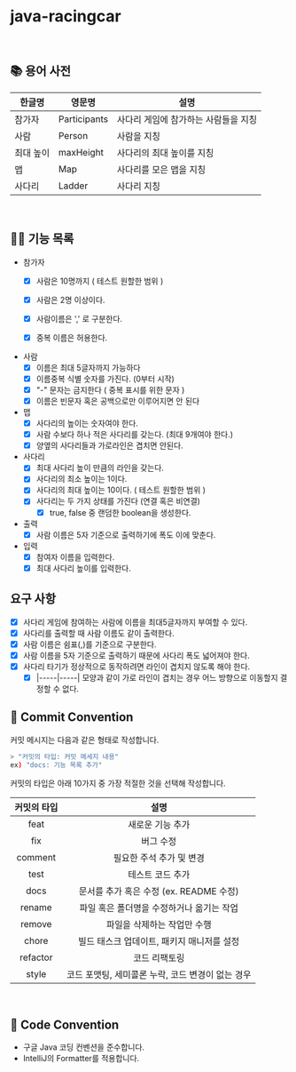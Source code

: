 # java-racingcar

<br>

## 📚 용어 사전

| 한글명   | 영문명          | 설명                   |
|-------|--------------|----------------------|
| 참가자   | Participants | 사다리 게임에 참가하는 사람들을 지칭 |
| 사람    | Person       | 사람을 지칭               |
| 최대 높이 | maxHeight    | 사다리의 최대 높이를 지칭       |
| 맵     | Map          | 사다리를 모은 맵을 지칭        |
| 사다리   | Ladder       | 사다리 지칭                |

<br>

## 👨‍🍳 기능 목록

- 참가자
    - [x] 사람은 10명까지 ( 테스트 원할한 범위 )
    - [x] 사람은 2명 이상이다.
    - [x] 사람이름은 ',' 로 구분한다.
    - [x] 중복 이름은 허용한다.


- 사람
    - [x] 이름은 최대 5글자까지 가능하다
    - [x] 이름중복 식별 숫자를 가진다. (0부터 시작)
    - [x] "-" 문자는 금지한다 ( 중복 표시를 위한 문자 )
    - [x] 이름은 빈문자 혹은 공백으로만 이루어지면 안 된다

- 맵
    - [x] 사다리의 높이는 숫자여야 한다.
    - [x] 사람 수보다 하나 적은 사다리를 갖는다. (최대 9개여야 한다.)
    - [x] 양옆의 사다리들과 가로라인은 겹치면 안된다.

- 사다리
    - [x] 최대 사다리 높이 만큼의 라인을 갖는다.
    - [x] 사다리의 최소 높이는 1이다.
    - [x] 사다리의 최대 높이는 10이다. ( 테스트 원할한 범위 )
    - [x] 사다리는 두 가지 상태를 가진다 (연결 혹은 비연결)
        - [x] true, false 중 랜덤한 boolean을 생성한다.

- 출력
    - [x] 사람 이름은 5자 기준으로 출력하기에 폭도 이에 맞춘다.

- 입력
    - [x] 참여자 이름을 입력한다.
    - [x] 최대 사다리 높이를 입력한다.

## 요구 사항

- [x] 사다리 게임에 참여하는 사람에 이름을 최대5글자까지 부여할 수 있다.
- [x] 사다리를 출력할 때 사람 이름도 같이 출력한다.
- [x] 사람 이름은 쉼표(,)를 기준으로 구분한다.
- [x] 사람 이름을 5자 기준으로 출력하기 때문에 사다리 폭도 넓어져야 한다.
- [x] 사다리 타기가 정상적으로 동작하려면 라인이 겹치지 않도록 해야 한다.
    - [x] |-----|-----| 모양과 같이 가로 라인이 겹치는 경우 어느 방향으로 이동할지 결정할 수 없다.
      <br>

## 📌 Commit Convention

커밋 메시지는 다음과 같은 형태로 작성합니다.

```Bash
> "커밋의 타입: 커밋 메세지 내용"
ex) "docs: 기능 목록 추가"
```

커밋의 타입은 아래 10가지 중 가장 적절한 것을 선택해 작성합니다.

| 커밋의 타입 |                       설명                        |
| :---------: | :-----------------------------------------------: |
|    feat     |                 새로운 기능 추가                  |
|     fix     |                     버그 수정                     |
|   comment   |             필요한 주석 추가 및 변경              |
|    test     |                 테스트 코드 추가                  |
|    docs     |      문서를 추가 혹은 수정 (ex. README 수정)      |
|   rename    |     파일 혹은 폴더명을 수정하거나 옮기는 작업     |
|   remove    |            파일을 삭제하는 작업만 수행            |
|    chore    |    빌드 태스크 업데이트, 패키지 매니저를 설정     |
|  refactor   |                   코드 리팩토링                   |
|    style    | 코드 포맷팅, 세미콜론 누락, 코드 변경이 없는 경우 |

<br>

## 📌 Code Convention

- 구글 Java 코딩 컨벤션을 준수합니다.
- IntelliJ의 Formatter를 적용합니다.
